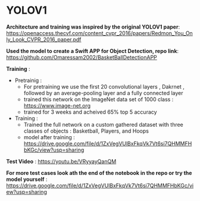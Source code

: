 # YOLOV1
**Architecture and training was inspired by the original YOLOV1 paper**: https://openaccess.thecvf.com/content_cvpr_2016/papers/Redmon_You_Only_Look_CVPR_2016_paper.pdf

**Used the model to create a Swift APP for Object Detection, repo link**: https://github.com/Omaressam2002/BasketBallDetectionAPP 

**Training** :
- Pretrainig :
  - For pretraining we use the first 20 convolutional layers , Dakrnet , followed by an average-pooling layer and a fully connected layer 
  - trained this network on the ImageNet data set of 1000 class : https://www.image-net.org 
  - trained for 3 weeks and acheived 65% top 5 accuracy
- Training :
  - Trained the full network on a custom gathered dataset with three classes of objects : Basketball, Players, and Hoops
  - model after training : https://drive.google.com/file/d/1ZxVegVUlBxFkqVk7Vt6si7QHMMFHbKGc/view?usp=sharing

**Test Video** : https://youtu.be/VRyyayQanQM

**For more test cases look ath the end of the notebook in the repo or try the model yourself** : https://drive.google.com/file/d/1ZxVegVUlBxFkqVk7Vt6si7QHMMFHbKGc/view?usp=sharing 

